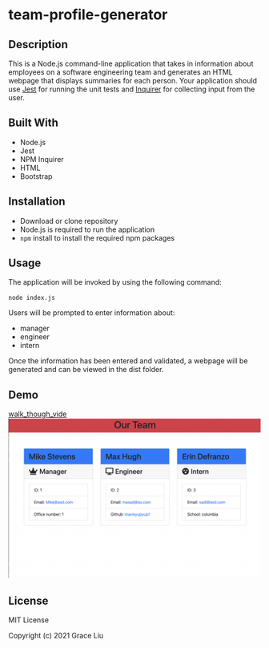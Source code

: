 # team-profile-generator
## Description
This is a Node.js command-line application that takes in information about employees on a software engineering team and generates an HTML webpage that displays summaries for each person. Your application should use [Jest](https://jestjs.io/) for running the unit tests and [Inquirer](https://www.npmjs.com/package/inquirer) for collecting input from the user. 
## Built With
* Node.js
* Jest
* NPM Inquirer
* HTML
* Bootstrap

## Installation
* Download or clone repository
* Node.js is required to run the application
* `npm` install to install the required npm packages
## Usage
The application will be invoked by using the following command:
``` 
node index.js 
```
Users will be prompted to enter information about:  
* manager
* engineer 
* intern

Once the information has been entered and validated, a webpage will be generated and can be viewed in the dist folder.
## Demo
[walk_though_vide](https://watch.screencastify.com/v/ZD5TuCiDpRTURUuTy10F)
![demo_output](assets/images/Team_Profiel_Demo.png)

## License
MIT License

Copyright (c) 2021 Grace Liu

